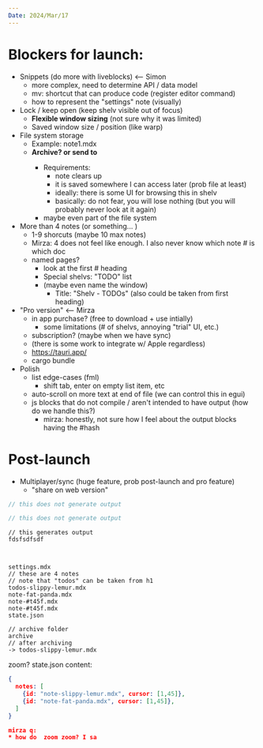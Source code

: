 ```yaml
---
Date: 2024/Mar/17
---
```


# Blockers for launch:

- Snippets (do more with liveblocks) <-- Simon
  - more complex, need to determine API / data model
  - mv: shortcut that can produce code (register editor command)
  - how to represent the "settings" note (visually)
- Lock / keep open (keep shelv visible out of focus)
  - **Flexible window sizing** (not sure why it was limited)
  - Saved window size / position (like warp)
- File system storage
  - Example: note1.mdx
  - **Archive? or send to** <whatever app>
    - Requirements:
      - note clears up
      - it is saved somewhere I can access later (prob file at least)
      - ideally: there is some UI for browsing this in shelv
      - basically: do not fear, you will lose nothing (but you will probably never look at it again)
    - maybe even part of the file system
- More than 4 notes (or something... )
  - 1-9 shorcuts (maybe 10 max notes)
  - Mirza: 4 does not feel like enough. I also never know which note # is which doc
  - named pages?
    - look at the first # heading
    - Special shelvs: "TODO" list
    - (maybe even name the window)
      - Title: "Shelv - TODOs" (also could be taken from first heading)
- "Pro version" <-- Mirza
  - in app purchase? (free to download + use intially)
    - some limitations (# of shelvs, annoying "trial" UI, etc.)
  - subscription? (maybe when we have sync)
  - (there is some work to integrate w/ Apple regardless)
  - https://tauri.app/
  - cargo bundle
- Polish
  - list edge-cases (fml)
    - shift tab, enter on empty list item, etc
  - auto-scroll on more text at end of file (we can control this in egui)
  - js blocks that do not compile / aren't intended to have output (how do we handle this?)
    - mirza: honestly, not sure how I feel about the output blocks having the #hash

# Post-launch

- Multiplayer/sync (huge feature, prob post-launch and pro feature)
  - "share on web version"

```js
// this does not generate output
```

```js
// this does not generate output
```

```js#namedblock
// this generates output
fdsfsdfsdf
```

```#namedblock

```

```js#t3456

```

```filesystem
settings.mdx
// these are 4 notes
// note that "todos" can be taken from h1
todos-slippy-lemur.mdx
note-fat-panda.mdx
note-#t45f.mdx
note-#t45f.mdx
state.json

// archive folder
archive
// after archiving
-> todos-slippy-lemur.mdx
```

zoom?
state.json content:

```json
{
  notes: [
    {id: "note-slippy-lemur.mdx", cursor: [1,45]},
    {id: "note-fat-panda.mdx", cursor: [1,45]},
  ]
}

mirza q:
* how do  zoom zoom? I sa
```

